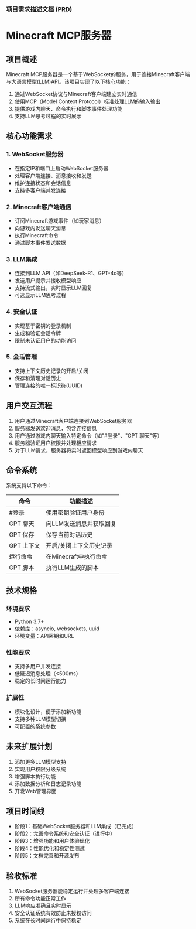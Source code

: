 ### 项目需求描述文档 (PRD)

# Minecraft MCP服务器

## 项目概述

Minecraft MCP服务器是一个基于WebSocket的服务，用于连接Minecraft客户端与大语言模型(LLM)API。该项目实现了以下核心功能：

1. 通过WebSocket协议与Minecraft客户端建立实时通信
2. 使用MCP（Model Context Protocol）标准处理LLM的输入输出
3. 提供游戏内聊天、命令执行和脚本事件处理功能
4. 支持LLM思考过程的实时展示

## 核心功能需求

### 1. WebSocket服务器

- 在指定IP和端口上启动WebSocket服务器
- 处理客户端连接、消息接收和发送
- 维护连接状态和会话信息
- 支持多客户端并发连接

### 2. Minecraft客户端通信

- 订阅Minecraft游戏事件（如玩家消息）
- 向游戏内发送聊天消息
- 执行Minecraft命令
- 通过脚本事件发送数据

### 3. LLM集成

- 连接到LLM API（如DeepSeek-R1、GPT-4o等）
- 发送用户提示并接收模型响应
- 支持流式输出，实时显示LLM回复
- 可选显示LLM思考过程

### 4. 安全认证

- 实现基于密钥的登录机制
- 生成和验证会话令牌
- 限制未认证用户的功能访问

### 5. 会话管理

- 支持上下文历史记录的开启/关闭
- 保存和清理对话历史
- 管理连接的唯一标识符(UUID)

## 用户交互流程

1. 用户通过Minecraft客户端连接到WebSocket服务器
2. 服务器发送欢迎消息，包含连接信息
3. 用户通过游戏内聊天输入特定命令（如"#登录"、"GPT 聊天"等）
4. 服务器验证用户权限并处理相应请求
5. 对于LLM请求，服务器将实时返回模型响应到游戏内聊天

## 命令系统

系统支持以下命令：

| 命令 | 功能描述 |
|------|---------|
| #登录 | 使用密钥验证用户身份 |
| GPT 聊天 | 向LLM发送消息并获取回复 |
| GPT 保存 | 保存当前对话历史 |
| GPT 上下文 | 开启/关闭上下文历史记录 |
| 运行命令 | 在Minecraft中执行命令 |
| GPT 脚本 | 执行LLM生成的脚本 |

## 技术规格

### 环境要求

- Python 3.7+
- 依赖库：asyncio, websockets, uuid
- 环境变量：API密钥和URL

### 性能要求

- 支持多用户并发连接
- 低延迟消息处理（<500ms）
- 稳定的长时间运行能力

### 扩展性

- 模块化设计，便于添加新功能
- 支持多种LLM模型切换
- 可配置的系统参数

## 未来扩展计划

1. 添加更多LLM模型支持
2. 实现用户权限分级系统
3. 增强脚本执行功能
4. 添加数据分析和日志记录功能
5. 开发Web管理界面

## 项目时间线

- 阶段1：基础WebSocket服务器和LLM集成（已完成）
- 阶段2：完善命令系统和安全认证（进行中）
- 阶段3：增强功能和用户体验优化
- 阶段4：性能优化和稳定性测试
- 阶段5：文档完善和开源发布

## 验收标准

1. WebSocket服务器能稳定运行并处理多客户端连接
2. 所有命令功能正常工作
3. LLM响应准确且实时显示
4. 安全认证系统有效防止未授权访问
5. 系统在长时间运行中保持稳定